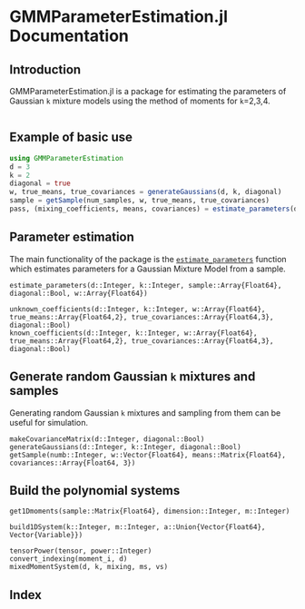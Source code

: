 # GMMParameterEstimation.jl Documentation

## Introduction
GMMParameterEstimation.jl is a package for estimating the parameters of Gaussian `k` mixture models using the method of moments for `k`=2,3,4.

```@contents
```

## Example of basic use

```julia
using GMMParameterEstimation
d = 3
k = 2
diagonal = true
w, true_means, true_covariances = generateGaussians(d, k, diagonal)
sample = getSample(num_samples, w, true_means, true_covariances)
pass, (mixing_coefficients, means, covariances) = estimate_parameters(d, k, sample, diagonal)
```

## Parameter estimation 

The main functionality of the package is the [`estimate_parameters`](@ref) function which estimates parameters for a Gaussian Mixture Model from a sample.

```@docs
estimate_parameters(d::Integer, k::Integer, sample::Array{Float64}, diagonal::Bool, w::Array{Float64})
```
```@docs
unknown_coefficients(d::Integer, k::Integer, w::Array{Float64}, true_means::Array{Float64,2}, true_covariances::Array{Float64,3}, diagonal::Bool)
known_coefficients(d::Integer, k::Integer, w::Array{Float64}, true_means::Array{Float64,2}, true_covariances::Array{Float64,3}, diagonal::Bool)
```

## Generate random Gaussian `k` mixtures and samples

Generating random Gaussian `k` mixtures and sampling from them can be useful for simulation.
```@docs
makeCovarianceMatrix(d::Integer, diagonal::Bool)
generateGaussians(d::Integer, k::Integer, diagonal::Bool)
getSample(numb::Integer, w::Vector{Float64}, means::Matrix{Float64}, covariances::Array{Float64, 3})
```

## Build the polynomial systems

```@docs
get1Dmoments(sample::Matrix{Float64}, dimension::Integer, m::Integer)
```
```@docs
build1DSystem(k::Integer, m::Integer, a::Union{Vector{Float64}, Vector{Variable}})
```
```@docs
tensorPower(tensor, power::Integer)
convert_indexing(moment_i, d)
mixedMomentSystem(d, k, mixing, ms, vs)
```

## Index

```@index
```
